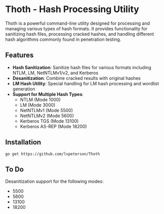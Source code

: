 # Thoth - Hash Processing Utility

Thoth is a powerful command-line utility designed for processing and managing various types of hash formats. It provides functionality for sanitizing hash files, processing cracked hashes, and handling different hash algorithms commonly found in penetration testing.

## Features

- **Hash Sanitization**: Sanitize hash files for various formats including NTLM, LM, NetNTLMv1/v2, and Kerberos
- **Desanitization**: Combine cracked results with original hashes
- **LM Hash Utility**: Special handling for LM hash processing and wordlist generation
- **Support for Multiple Hash Types**:
    - NTLM (Mode 1000)
    - LM (Mode 3000)
    - NetNTLMv1 (Mode 5500)
    - NetNTLMv2 (Mode 5600)
    - Kerberos TGS (Mode 13100)
    - Kerberos AS-REP (Mode 18200)

## Installation

`go get https://github.com/lvpeterson/Thoth`

## To Do
Desanitization support for the following modes:
- 5500
- 5600
- 13100
- 18200